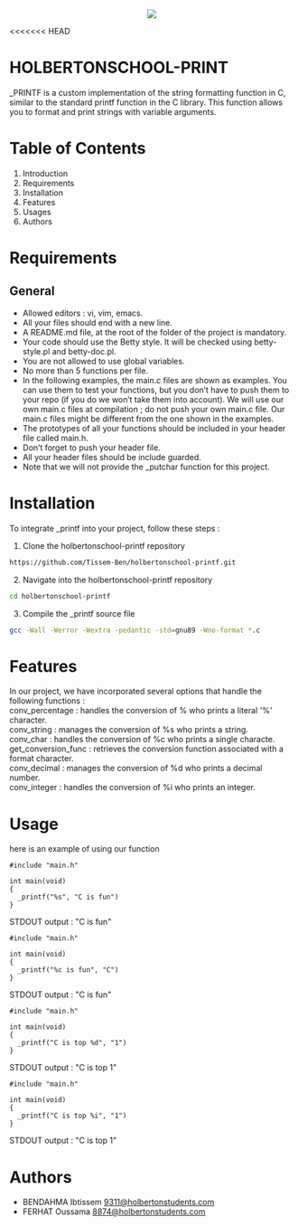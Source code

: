 <div align="center">
<img src="https://humancoders-formations.s3.amazonaws.com/uploads/course/logo/1825/thumb_bigger_formation-langage-c-les-bases.png">
</div>

<<<<<<< HEAD
# HOLBERTONSCHOOL-PRINT

_PRINTF is a custom implementation of the string formatting function in C, similar to the standard printf function in the C library. This function allows you to format and print strings with variable arguments.

# Table of Contents

1. Introduction
2. Requirements
3. Installation
4. Features
5. Usages
6. Authors

# Requirements
## General
- Allowed editors : vi, vim, emacs.
- All your files should end with a new line.
- A README.md file, at the root of the folder of the project is mandatory.
- Your code should use the Betty style. It will be checked using betty-style.pl and betty-doc.pl.
- You are not allowed to use global variables.
- No more than 5 functions per file.
- In the following examples, the main.c files are shown as examples. You can use them to test your functions, but you don’t have to push them to your repo (if you do we won’t take them into account). We will use our own main.c files at compilation ; do not push your own main.c file. Our main.c files might be different from the one shown in the examples.
- The prototypes of all your functions should be included in your header file called main.h.
- Don’t forget to push your header file.
- All your header files should be include guarded.  
- Note that we will not provide the _putchar function for this project.
# Installation
To integrate _printf into your project, follow these steps :

1. Clone the holbertonschool-printf repository
```bash
https://github.com/Tissem-Ben/holbertonschool-printf.git
```
2.  Navigate into the holbertonschool-printf repository
```bash
cd holbertonschool-printf
```
3. Compile the _printf source file
```bash
gcc -Wall -Werror -Wextra -pedantic -std=gnu89 -Wno-format *.c
```

# Features

In our project, we have incorporated several options that handle the following functions :\
conv_percentage : handles the conversion of % who prints a literal '%' character.\
conv_string : manages the conversion of %s who prints a string.\
conv_char : handles the conversion of %c who prints a single characte.\
get_conversion_func : retrieves the conversion function associated with a format character.\
conv_decimal : manages the conversion of %d who prints a decimal number.\
conv_integer : handles the conversion of %i who prints an integer.


# Usage
here is an example of using our function
```
#include "main.h"

int main(void)
{
  _printf("%s", "C is fun")
}
```
STDOUT output : "C is fun"
```
#include "main.h"

int main(void)
{
  _printf("%c is fun", "C")
}
```
STDOUT output : "C is fun"
```
#include "main.h"

int main(void)
{
  _printf("C is top %d", "1")
}
```
STDOUT output : "C is top 1"
```
#include "main.h"

int main(void)
{
  _printf("C is top %i", "1")
}
```
STDOUT output : "C is top 1"
# Authors

- BENDAHMA Ibtissem <9311@holbertonstudents.com>
- FERHAT Oussama <8874@holbertonstudents.com>
